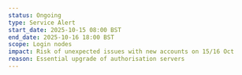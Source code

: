 ```yaml
---
status: Ongoing
type: Service Alert
start_date: 2025-10-15 08:00 BST
end_date: 2025-10-16 18:00 BST
scope: Login nodes
impact: Risk of unexpected issues with new accounts on 15/16 Oct
reason: Essential upgrade of authorisation servers
---
```

